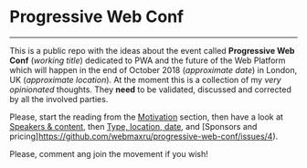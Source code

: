 # Progressive Web Conf
---

This is a public repo with the ideas about the event called **Progressive Web Conf** (_working title_) dedicated to PWA and the future of the Web Platform which will happen in the end of October 2018 (_approximate date_) in London, UK (_approximate location_). At the moment this is a collection of my *very opinionated* thoughts. They **need** to be validated, discussed and corrected by all the involved parties.

Please, start the reading from the [Motivation](https://github.com/webmaxru/progressive-web-conf/issues/3) section, then have a look at [Speakers & content](https://github.com/webmaxru/progressive-web-conf/issues/2), then [Type, location, date](https://github.com/webmaxru/progressive-web-conf/issues/1), and [Sponsors and pricing]https://github.com/webmaxru/progressive-web-conf/issues/4).

Please, comment ang join the movement if you wish!
